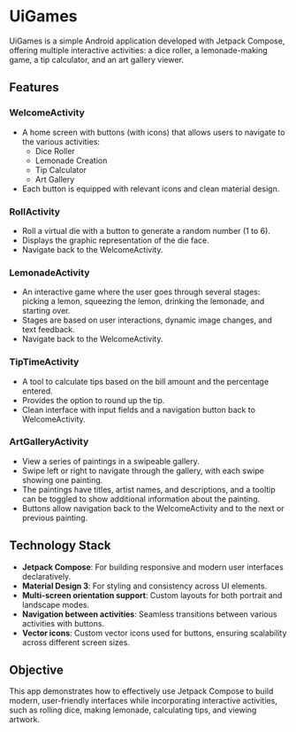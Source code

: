# UiGames
UiGames is a simple Android application developed with Jetpack Compose, offering multiple interactive activities: a dice roller, a lemonade-making game, a tip calculator, and an art gallery viewer.

## Features

### WelcomeActivity
- A home screen with buttons (with icons) that allows users to navigate to the various activities:
  - Dice Roller
  - Lemonade Creation
  - Tip Calculator
  - Art Gallery
- Each button is equipped with relevant icons and clean material design.

### RollActivity
- Roll a virtual die with a button to generate a random number (1 to 6).
- Displays the graphic representation of the die face.
- Navigate back to the WelcomeActivity.

### LemonadeActivity
- An interactive game where the user goes through several stages: picking a lemon, squeezing the lemon, drinking the lemonade, and starting over.
- Stages are based on user interactions, dynamic image changes, and text feedback.
- Navigate back to the WelcomeActivity.

### TipTimeActivity
- A tool to calculate tips based on the bill amount and the percentage entered.
- Provides the option to round up the tip.
- Clean interface with input fields and a navigation button back to WelcomeActivity.

### ArtGalleryActivity
- View a series of paintings in a swipeable gallery.
- Swipe left or right to navigate through the gallery, with each swipe showing one painting.
- The paintings have titles, artist names, and descriptions, and a tooltip can be toggled to show additional information about the painting.
- Buttons allow navigation back to the WelcomeActivity and to the next or previous painting.

## Technology Stack

- **Jetpack Compose**: For building responsive and modern user interfaces declaratively.
- **Material Design 3**: For styling and consistency across UI elements.
- **Multi-screen orientation support**: Custom layouts for both portrait and landscape modes.
- **Navigation between activities**: Seamless transitions between various activities with buttons.
- **Vector icons**: Custom vector icons used for buttons, ensuring scalability across different screen sizes.

## Objective

This app demonstrates how to effectively use Jetpack Compose to build modern, user-friendly interfaces while incorporating interactive activities, such as rolling dice, making lemonade, calculating tips, and viewing artwork.